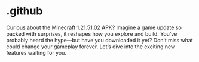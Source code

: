# .github
Curious about the Minecraft 1.21.51.02 APK? Imagine a game update so packed with surprises, it reshapes how you explore and build. You’ve probably heard the hype—but have you downloaded it yet? Don’t miss what could change your gameplay forever. Let’s dive into the exciting new features waiting for you.
